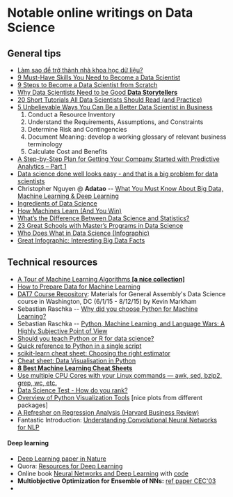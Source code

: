 # Notable online writings on Data Science


## General tips

* [Làm sao để trở thành nhà khoa học dữ liệu?](http://bigsonata.com/lam-sao-de-tro-thanh-nha-khoa-hoc-du-lieu/)
* [9 Must-Have Skills You Need to Become a Data Scientist](http://www.kdnuggets.com/2014/11/9-must-have-skills-data-scientist.html)
* [9 Steps to Become a Data Scientist from Scratch](http://www.datasciencecentral.com/profiles/blogs/9-steps-to-become-a-data-scientist-from-scratch)
* [Why Data Scientists Need to be Good **Data Storytellers**](http://www.datasciencecentral.com/profiles/blogs/why-data-scientists-need-to-be-good-data-storytellers)
* [20 Short Tutorials All Data Scientists Should Read (and Practice)](http://www.datasciencecentral.com/profiles/blogs/17-short-tutorials-all-data-scientists-should-read-and-practice)
* [5 Unbelievable Ways You Can Be a Better Data Scientist in Business](http://www.datasciencecentral.com/profiles/blogs/5-unbelievable-ways-you-can-be-a-better-data-scientist-in)
  1. Conduct a Resource Inventory
  2. Understand the Requirements, Assumptions, and Constraints
  3. Determine Risk and Contingencies
  4. Document Meaning: develop a working glossary of relevant business terminology
  5. Calculate Cost and Benefits
* [A Step-by-Step Plan for Getting Your Company Started with Predictive Analytics – Part 1](http://www.datasciencecentral.com/profiles/blogs/a-step-by-step-plan-for-getting-your-company-started-with-predict)
* [Data science done well looks easy - and that is a big problem for data scientists](http://simplystatistics.org/2015/03/17/data-science-done-well-looks-easy-and-that-is-a-big-problem-for-data-scientists/)
* Christopher Nguyen @ **Adatao** -- [What You Must Know About Big Data, Machine Learning & Deep Learning](http://adatao.com/blog/featured/2015/a16z-podcast-1/)
* [Ingredients of Data Science](http://www.hadoop360.com/blog/ingredients-of-data-science)
* [How Machines Learn (And You Win)](https://hbr.org/2015/11/how-machines-learn-and-you-win)
* [What’s the Difference Between Data Science and Statistics?](http://priceonomics.com/whats-the-difference-between-data-science-and/)
* [23 Great Schools with Master’s Programs in Data Science](http://www.mastersindatascience.org/schools/23-great-schools-with-masters-programs-in-data-science/)
* [Who Does What in Data Science (Infographic)](http://whatsthebigdata.com/2015/11/12/who-does-what-in-data-science-infographic/)
* [Great Infographic: Interesting Big Data Facts](https://dzone.com/articles/great-infographic-interesting-big-data-facts)



## Technical resources

* [A Tour of Machine Learning Algorithms **[a nice collection]**](http://www.datasciencecentral.com/profiles/blogs/a-tour-of-machine-learning-algorithms-1)
* [How to Prepare Data for Machine Learning](http://machinelearningmastery.com/how-to-prepare-data-for-machine-learning/)
* [DAT7 Course Repository](https://github.com/justmarkham/DAT7/blob/master/README.md):
  Materials for General Assembly's Data Science course in Washington, DC (6/1/15 - 8/12/15) by Kevin Markham
* Sebastian Raschka -- [Why did you choose Python for Machine Learning?](https://github.com/datascibox/python-machine-learning-book/blob/master/faq/why_python.md)
* Sebastian Raschka -- [Python, Machine Learning, and Language Wars: A Highly Subjective Point of View](http://sebastianraschka.com/blog/2015/why-python.html)
* [Should you teach Python or R for data science?](http://www.dataschool.io/python-or-r-for-data-science/)
* [Quick reference to Python in a single script](http://www.dataschool.io/python-quick-reference/)
* [scikit-learn cheat sheet: Choosing the right estimator](http://scikit-learn.org/stable/tutorial/machine_learning_map/)
* [Cheat sheet: Data Visualisation in Python](http://www.analyticsvidhya.com/blog/2015/06/data-visualization-in-python-cheat-sheet/)
* [**8 Best Machine Learning Cheat Sheets**](http://devzum.com/2015/06/best-machine-learning-cheat-sheets/)
* [Use multiple CPU Cores with your Linux commands — awk, sed, bzip2, grep, wc, etc.](http://www.rankfocus.com/use-cpu-cores-linux-commands/)
* [Data Science Test - How do you rank?](http://www.datasciencecentral.com/profiles/blogs/data-science-test-how-do-you-rank)
* [Overview of Python Visualization Tools](http://pbpython.com/visualization-tools-1.html) [nice plots from different packages]
* [A Refresher on Regression Analysis (Harvard Business Review)](https://hbr.org/2015/11/a-refresher-on-regression-analysis)
* Fantastic Introduction: [Understanding Convolutional Neural Networks for NLP](http://www.wildml.com/2015/11/understanding-convolutional-neural-networks-for-nlp/)


#### Deep learning
* [Deep Learning paper in Nature](http://www.nature.com/nature/journal/v521/n7553/full/nature14539.html)
* Quora: [Resources for Deep Learning](https://www.quora.com/What-are-some-good-books-papers-for-learning-deep-learning)
* Online book [Neural Networks and Deep Learning](http://neuralnetworksanddeeplearning.com/) with [code](https://github.com/mnielsen/neural-networks-and-deep-learning)
* **Multiobjective Optimization for Ensemble of NNs:** [ref paper CEC'03](http://ieeexplore.ieee.org/stamp/stamp.jsp?tp=&arnumber=1299928)
* 
